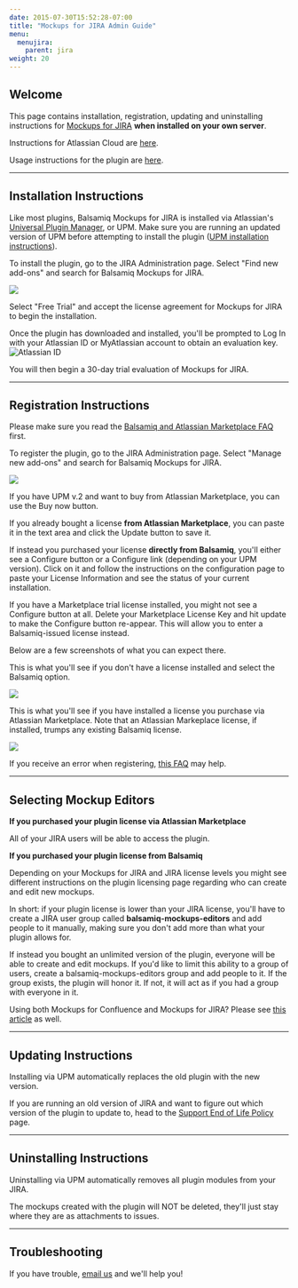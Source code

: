 ```yaml
---
date: 2015-07-30T15:52:28-07:00
title: "Mockups for JIRA Admin Guide"
menu:
  menujira:
    parent: jira
weight: 20
---
```


## Welcome

This page contains installation, registration, updating and uninstalling instructions for [Mockups for JIRA](http://balsamiq.com/products/mockups/jira) **when installed on your own server**.

Instructions for Atlassian Cloud are [here](http://support.balsamiq.com/customer/portal/articles/223421).

Usage instructions for the plugin are [here](http://support.balsamiq.com/customer/portal/articles/113842).

* * *

## Installation Instructions

Like most plugins, Balsamiq Mockups for JIRA is installed via Atlassian's [Universal Plugin Manager](https://plugins.atlassian.com/plugins/com.atlassian.upm.atlassian-universal-plugin-manager-plugin), or UPM. Make sure you are running an updated version of UPM before attempting to install the plugin ([UPM installation instructions](http://confluence.atlassian.com/display/JIRA042/Managing+JIRA's+Plugins#ManagingJIRAsPlugins-ManagingPluginsviatheUniversalPluginManager)).

To install the plugin, go to the JIRA Administration page. Select "Find new add-ons" and search for Balsamiq Mockups for JIRA.

![](http://media.balsamiq.com/img/support/installation/jira-install-server1.png)

Select "Free Trial" and accept the license agreement for Mockups for JIRA to begin the installation.

Once the plugin has downloaded and installed, you'll be prompted to Log In with your Atlassian ID or MyAtlassian account to obtain an evaluation key.
 ![Atlassian ID](http://media.balsamiq.com/img/support/installation/confluence-jira-install-server3.png)

You will then begin a 30-day trial evaluation of Mockups for JIRA.

* * *

## Registration Instructions

Please make sure you read the [Balsamiq and Atlassian Marketplace FAQ](http://support.balsamiq.com/customer/portal/articles/542517) first.

To register the plugin, go to the JIRA Administration page. Select "Manage new add-ons" and search for Balsamiq Mockups for JIRA.

![](http://media.balsamiq.com/img/support/installation/jira-reg-server1.png)

If you have UPM v.2 and want to buy from Atlassian Marketplace, you can use the Buy now button.

If you already bought a license **from Atlassian Marketplace**, you can paste it in the text area and click the Update button to save it.

If instead you purchased your license **directly from Balsamiq**, you'll either see a Configure button or a Configure link (depending on your UPM version). Click on it and follow the instructions on the configuration page to paste your License Information and see the status of your current installation.

If you have a Marketplace trial license installed, you might not see a Configure button at all. Delete your Marketplace License Key and hit update to make the Configure button re-appear. This will allow you to enter a Balsamiq-issued license instead.

Below are a few screenshots of what you can expect there.

This is what you'll see if you don't have a license installed and select the Balsamiq option.

![](http://media.balsamiq.com/img/support/docs/jira/adminguide/cfg_trial.png)

This is what you'll see if you have installed a license you purchase via Atlassian Marketplace. Note that an Atlassian Markeplace license, if installed, trumps any existing Balsamiq license.

![](http://media.balsamiq.com/img/support/docs/jira/adminguide/cfg_marketplace.png)

If you receive an error when registering, [this FAQ](http://support.balsamiq.com/customer/portal/articles/569645-%22failed-to-validate-your-plugin-license-%22-or-%22your-add-on-license-is-invalid-%22-error-when-registering-mockups-for-confluence-or-jira) may help.

* * *

## Selecting Mockup Editors

**If you purchased your plugin license via Atlassian Marketplace**

All of your JIRA users will be able to access the plugin.

**If you purchased your plugin license from Balsamiq**

Depending on your Mockups for JIRA and JIRA license levels you might see different instructions on the plugin licensing page regarding who can create and edit new mockups.

In short: if your plugin license is lower than your JIRA license, you'll have to create a JIRA user group called **balsamiq-mockups-editors** and add people to it manually, making sure you don't add more than what your plugin allows for.

If instead you bought an unlimited version of the plugin, everyone will be able to create and edit mockups. If you'd like to limit this ability to a group of users, create a balsamiq-mockups-editors group and add people to it. If the group exists, the plugin will honor it. If not, it will act as if you had a group with everyone in it.

Using both Mockups for Confluence and Mockups for JIRA? Please see [this article](http://support.balsamiq.com/customer/portal/articles/181685) as well.

* * *

## Updating Instructions

Installing via UPM automatically replaces the old plugin with the new version.

If you are running an old version of JIRA and want to figure out which version of the plugin to update to, head to the [Support End of Life Policy](http://support.balsamiq.com/customer/portal/articles/1036201#m4j) page.

* * *

## Uninstalling Instructions

Uninstalling via UPM automatically removes all plugin modules from your JIRA.

The mockups created with the plugin will NOT be deleted, they'll just stay where they are as attachments to issues.

* * *

## Troubleshooting

If you have trouble, [email us](mailto:support@balsamiq.com) and we'll help you!
